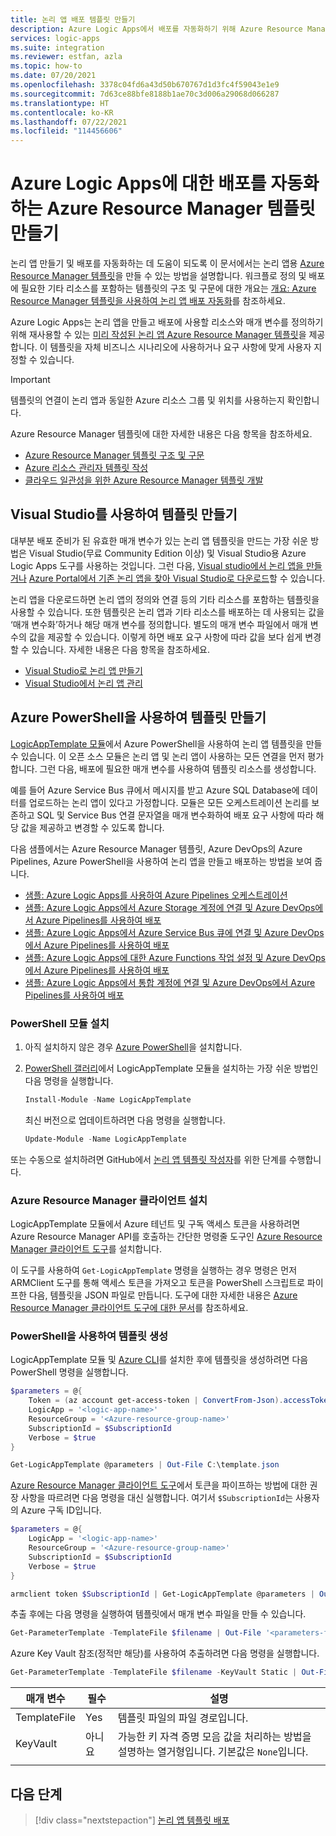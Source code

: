 ```yaml
---
title: 논리 앱 배포 템플릿 만들기
description: Azure Logic Apps에서 배포를 자동화하기 위해 Azure Resource Manager 템플릿을 만드는 방법을 알아봅니다.
services: logic-apps
ms.suite: integration
ms.reviewer: estfan, azla
ms.topic: how-to
ms.date: 07/20/2021
ms.openlocfilehash: 3378c04fd6a43d50b670767d1d3fc4f59043e1e9
ms.sourcegitcommit: 7d63ce88bfe8188b1ae70c3d006a29068d066287
ms.translationtype: HT
ms.contentlocale: ko-KR
ms.lasthandoff: 07/22/2021
ms.locfileid: "114456606"
---
```

# <a name="create-azure-resource-manager-templates-to-automate-deployment-for-azure-logic-apps"></a>Azure Logic Apps에 대한 배포를 자동화하는 Azure Resource Manager 템플릿 만들기

논리 앱 만들기 및 배포를 자동화하는 데 도움이 되도록 이 문서에서는 논리 앱용 [Azure Resource Manager 템플릿](../azure-resource-manager/management/overview.md)을 만들 수 있는 방법을 설명합니다. 워크플로 정의 및 배포에 필요한 기타 리소스를 포함하는 템플릿의 구조 및 구문에 대한 개요는 [개요: Azure Resource Manager 템플릿을 사용하여 논리 앱 배포 자동화](logic-apps-azure-resource-manager-templates-overview.md)를 참조하세요.

Azure Logic Apps는 논리 앱을 만들고 배포에 사용할 리소스와 매개 변수를 정의하기 위해 재사용할 수 있는 [미리 작성된 논리 앱 Azure Resource Manager 템플릿](https://github.com/Azure/azure-quickstart-templates/blob/master/quickstarts/microsoft.logic/logic-app-create/azuredeploy.json)을 제공합니다. 이 템플릿을 자체 비즈니스 시나리오에 사용하거나 요구 사항에 맞게 사용자 지정할 수 있습니다.

> [!IMPORTANT]
> 템플릿의 연결이 논리 앱과 동일한 Azure 리소스 그룹 및 위치를 사용하는지 확인합니다.

Azure Resource Manager 템플릿에 대한 자세한 내용은 다음 항목을 참조하세요.

* [Azure Resource Manager 템플릿 구조 및 구문](../azure-resource-manager/templates/syntax.md)
* [Azure 리소스 관리자 템플릿 작성](../azure-resource-manager/templates/syntax.md)
* [클라우드 일관성을 위한 Azure Resource Manager 템플릿 개발](../azure-resource-manager/templates/template-cloud-consistency.md)

<a name="visual-studio"></a>

## <a name="create-templates-with-visual-studio"></a>Visual Studio를 사용하여 템플릿 만들기

대부분 배포 준비가 된 유효한 매개 변수가 있는 논리 앱 템플릿을 만드는 가장 쉬운 방법은 Visual Studio(무료 Community Edition 이상) 및 Visual Studio용 Azure Logic Apps 도구를 사용하는 것입니다. 그런 다음, [Visual studio에서 논리 앱을 만들거나](../logic-apps/quickstart-create-logic-apps-with-visual-studio.md) [ Azure Portal에서 기존 논리 앱을 찾아 Visual Studio로 다운로드](../logic-apps/manage-logic-apps-with-visual-studio.md)할 수 있습니다.

논리 앱을 다운로드하면 논리 앱의 정의와 연결 등의 기타 리소스를 포함하는 템플릿을 사용할 수 있습니다. 또한 템플릿은 논리 앱과 기타 리소스를 배포하는 데 사용되는 값을 ‘매개 변수화’하거나 해당 매개 변수를 정의합니다. 별도의 매개 변수 파일에서 매개 변수의 값을 제공할 수 있습니다. 이렇게 하면 배포 요구 사항에 따라 값을 보다 쉽게 변경할 수 있습니다. 자세한 내용은 다음 항목을 참조하세요.

* [Visual Studio로 논리 앱 만들기](../logic-apps/quickstart-create-logic-apps-with-visual-studio.md)
* [Visual Studio에서 논리 앱 관리](../logic-apps/manage-logic-apps-with-visual-studio.md)

<a name="azure-powershell"></a>

## <a name="create-templates-with-azure-powershell"></a>Azure PowerShell을 사용하여 템플릿 만들기

[LogicAppTemplate 모듈](https://github.com/jeffhollan/LogicAppTemplateCreator)에서 Azure PowerShell을 사용하여 논리 앱 템플릿을 만들 수 있습니다. 이 오픈 소스 모듈은 논리 앱 및 논리 앱이 사용하는 모든 연결을 먼저 평가합니다. 그런 다음, 배포에 필요한 매개 변수를 사용하여 템플릿 리소스를 생성합니다.

예를 들어 Azure Service Bus 큐에서 메시지를 받고 Azure SQL Database에 데이터를 업로드하는 논리 앱이 있다고 가정합니다. 모듈은 모든 오케스트레이션 논리를 보존하고 SQL 및 Service Bus 연결 문자열을 매개 변수화하여 배포 요구 사항에 따라 해당 값을 제공하고 변경할 수 있도록 합니다.

다음 샘플에서는 Azure Resource Manager 템플릿, Azure DevOps의 Azure Pipelines, Azure PowerShell을 사용하여 논리 앱을 만들고 배포하는 방법을 보여 줍니다.

* [샘플: Azure Logic Apps를 사용하여 Azure Pipelines 오케스트레이션](https://github.com/Azure-Samples/azure-logic-apps-pipeline-orchestration)
* [샘플: Azure Logic Apps에서 Azure Storage 계정에 연결 및 Azure DevOps에서 Azure Pipelines를 사용하여 배포](https://github.com/Azure-Samples/azure-logic-apps-deployment-samples/tree/master/storage-account-connections)
* [샘플: Azure Logic Apps에서 Azure Service Bus 큐에 연결 및 Azure DevOps에서 Azure Pipelines를 사용하여 배포](https://github.com/Azure-Samples/azure-logic-apps-deployment-samples/tree/master/service-bus-connections)
* [샘플: Azure Logic Apps에 대한 Azure Functions 작업 설정 및 Azure DevOps에서 Azure Pipelines를 사용하여 배포](https://github.com/Azure-Samples/azure-logic-apps-deployment-samples/tree/master/function-app-actions)
* [샘플: Azure Logic Apps에서 통합 계정에 연결 및 Azure DevOps에서 Azure Pipelines를 사용하여 배포](https://github.com/Azure-Samples/azure-logic-apps-deployment-samples/tree/master/integration-account-connections)

### <a name="install-powershell-modules"></a>PowerShell 모듈 설치

1. 아직 설치하지 않은 경우 [Azure PowerShell](/powershell/azure/install-az-ps)을 설치합니다.

1. [PowerShell 갤러리](https://www.powershellgallery.com/packages/LogicAppTemplate)에서 LogicAppTemplate 모듈을 설치하는 가장 쉬운 방법인 다음 명령을 실행합니다.

   ```powershell
   Install-Module -Name LogicAppTemplate
   ```

   최신 버전으로 업데이트하려면 다음 명령을 실행합니다.

   ```powershell
   Update-Module -Name LogicAppTemplate
   ```

또는 수동으로 설치하려면 GitHub에서 [논리 앱 템플릿 작성자](https://github.com/jeffhollan/LogicAppTemplateCreator)를 위한 단계를 수행합니다.

### <a name="install-azure-resource-manager-client"></a>Azure Resource Manager 클라이언트 설치

LogicAppTemplate 모듈에서 Azure 테넌트 및 구독 액세스 토큰을 사용하려면 Azure Resource Manager API를 호출하는 간단한 명령줄 도구인 [Azure Resource Manager 클라이언트 도구](https://github.com/projectkudu/ARMClient)를 설치합니다.

이 도구를 사용하여 `Get-LogicAppTemplate` 명령을 실행하는 경우 명령은 먼저 ARMClient 도구를 통해 액세스 토큰을 가져오고 토큰을 PowerShell 스크립트로 파이프한 다음, 템플릿을 JSON 파일로 만듭니다. 도구에 대한 자세한 내용은 [Azure Resource Manager 클라이언트 도구에 대한 문서](https://blog.davidebbo.com/2015/01/azure-resource-manager-client.html)를 참조하세요.

### <a name="generate-template-with-powershell"></a>PowerShell을 사용하여 템플릿 생성

LogicAppTemplate 모듈 및 [Azure CLI](/cli/azure/)를 설치한 후에 템플릿을 생성하려면 다음 PowerShell 명령을 실행합니다.

```powershell
$parameters = @{
    Token = (az account get-access-token | ConvertFrom-Json).accessToken
    LogicApp = '<logic-app-name>'
    ResourceGroup = '<Azure-resource-group-name>'
    SubscriptionId = $SubscriptionId
    Verbose = $true
}

Get-LogicAppTemplate @parameters | Out-File C:\template.json
```

[Azure Resource Manager 클라이언트 도구](https://github.com/projectkudu/ARMClient)에서 토큰을 파이프하는 방법에 대한 권장 사항을 따르려면 다음 명령을 대신 실행합니다. 여기서 `$SubscriptionId`는 사용자의 Azure 구독 ID입니다.

```powershell
$parameters = @{
    LogicApp = '<logic-app-name>'
    ResourceGroup = '<Azure-resource-group-name>'
    SubscriptionId = $SubscriptionId
    Verbose = $true
}

armclient token $SubscriptionId | Get-LogicAppTemplate @parameters | Out-File C:\template.json
```

추출 후에는 다음 명령을 실행하여 템플릿에서 매개 변수 파일을 만들 수 있습니다.

```powershell
Get-ParameterTemplate -TemplateFile $filename | Out-File '<parameters-file-name>.json'
```

Azure Key Vault 참조(정적만 해당)를 사용하여 추출하려면 다음 명령을 실행합니다.

```powershell
Get-ParameterTemplate -TemplateFile $filename -KeyVault Static | Out-File $fileNameParameter
```

| 매개 변수 | 필수 | 설명 |
|------------|----------|-------------|
| TemplateFile | Yes | 템플릿 파일의 파일 경로입니다. |
| KeyVault | 아니요 | 가능한 키 자격 증명 모음 값을 처리하는 방법을 설명하는 열거형입니다. 기본값은 `None`입니다. |
||||

## <a name="next-steps"></a>다음 단계

> [!div class="nextstepaction"]
> [논리 앱 템플릿 배포](../logic-apps/logic-apps-deploy-azure-resource-manager-templates.md)